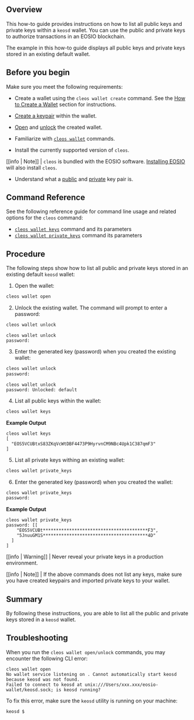 ## Overview

This how-to guide provides instructions on how to list all public keys and private keys within a `keosd` wallet. You can use the public and private keys to authorize transactions in an EOSIO blockchain. 

The example in this how-to guide displays all public keys and private keys stored in an existing default wallet.

## Before you begin

Make sure you meet the following requirements:

* Create a wallet using the `cleos wallet create` command. See the [How to Create a Wallet](../02_how-to-guides/how-to-create-a-wallet.md) section for instructions. 
* [Create a keypair](../03_command-reference/wallet/create_key.md) within the wallet.
* [Open]() and [unlock]() the created wallet.
* Familiarize with [`cleos wallet`](../03_command-reference/wallet/index.md) commands.

* Install the currently supported version of `cleos`.

[[info | Note]]
| `cleos` is bundled with the EOSIO software. [Installing EOSIO](../../00_install/index.md) will also install `cleos`.


* Understand what a [public](https://developers.eos.io/welcome/latest/glossary/index/#public-key) and [private](https://developers.eos.io/welcome/latest/glossary/index/#private-key) key pair is.

## Command Reference
See the following reference guide for command line usage and related options for the `cleos` command:

* [`cleos wallet keys`](../03_command-reference/wallet/keys.md) command and its parameters
* [`cleos wallet private_keys`](../03_command-reference/wallet/private_keys.md) command its parameters

## Procedure
The following steps show how to list all public and private keys stored in an existing default `keosd` wallet:

1. Open the wallet:
```sh
cleos wallet open
```
2. Unlock the existing wallet. The command will prompt to enter a password:
```sh
cleos wallet unlock
```
```console
cleos wallet unlock
password:
```

3. Enter the generated key (password) when you created the existing wallet:
```sh
cleos wallet unlock
password:
```
```console
cleos wallet unlock
password: Unlocked: default
```

4. List all public keys within the wallet:
```sh
cleos wallet keys
```

**Example Output**

```console
cleos wallet keys
[
  "EOS5VCUBtxS83ZKqVcWtDBF4473P9HyrvnCM9NBc4Upk1C387qmF3"
]
```
5. List all private keys withing an existing wallet:
```sh
cleos wallet private_keys
```
6. Enter the generated key (password) when you created the wallet: 
```sh
cleos wallet private_keys
password:
```
**Example Output**
```console
cleos wallet private_keys
password: [[
    "EOS5VCUBt****************************************F3",
    "5JnuuGM1S****************************************4D"
  ]
]
```

[[info | Warning]]
| Never reveal your private keys in a production environment. 

[[info | Note]]
| If the above commands does not list any keys, make sure you have created keypairs and imported private keys to your wallet.

## Summary
By following these instructions, you are able to list all the public and private keys stored in a `keosd` wallet.

## Troubleshooting

When you run the `cleos wallet open/unlock` commands, you may encounter the following CLI error:

```console
cleos wallet open
No wallet service listening on . Cannot automatically start keosd because keosd was not found.
Failed to connect to keosd at unix:///Users/xxx.xxx/eosio-wallet/keosd.sock; is keosd running?
```

To fix this error, make sure the `keosd` utility is running on your machine:
```ssh
keosd $
```
